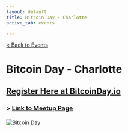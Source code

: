 ```yaml
---
layout: default
title: Bitcoin Day - Charlotte
active_tab: events

---
```


[< Back to Events](/events)

# Bitcoin Day - Charlotte

## [Register Here at BitcoinDay.io](https://bitcoinday.io/charlotte22)

### > [Link to Meetup Page](https://www.meetup.com/BitcoinCharlotte/events/283627997/)

<article style="margin:20px 0 50px">
<div class="row justify-content-center">
    <div class="col">
        <img src="/assets/img/posts/Instagram-bitcoinday.jpg" alt="Bitcoin Day" title="Bitcoin Day"/>
    </div>
</div>
</article>